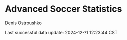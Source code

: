 # Advanced Soccer Statistics
Denis Ostroushko

<!-- gfm -->

Last successful data update: 2024-12-21 12:23:44 CST
